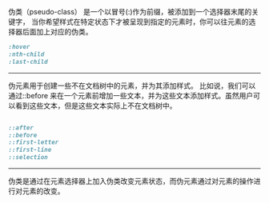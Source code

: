 伪类（pseudo-class） 是一个以冒号(:)作为前缀，被添加到一个选择器末尾的关键字，
当你希望样式在特定状态下才被呈现到指定的元素时，你可以往元素的选择器后面加上对应的伪类。

```css
:hover
:nth-child
:last-child

```

---

伪元素用于创建一些不在文档树中的元素，并为其添加样式。
比如说，我们可以通过::before 来在一个元素前增加一些文本，并为这些文本添加样式。虽然用户可以看到这些文本，但是这些文本实际上不在文档树中。

```css

::after
::before
::first-letter
::first-line
::selection
```

---

伪类是通过在元素选择器上加入伪类改变元素状态，而伪元素通过对元素的操作进行对元素的改变。
